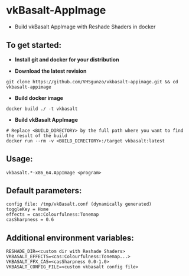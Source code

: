 # vkBasalt-AppImage
* Build vkBasalt AppImage with Reshade Shaders in docker

## To get started:

* **Install git and docker for your distribution**

* **Download the latest revision**
```
git clone https://github.com/VHSgunzo/vkbasalt-appimage.git && cd vkbasalt-appimage
```

* **Build docker image**
```
docker build ./ -t vkbasalt
```

* **Build vkBasalt AppImage**
```
# Replace <BUILD_DIRECTORY> by the full path where you want to find the result of the build
docker run --rm -v <BUILD_DIRECTORY>:/target vkbasalt:latest
```

## Usage:
```
vkbasalt.*-x86_64.AppImage <program>
```

## Default parameters:
```
config file: /tmp/vkBasalt.conf (dynamically generated)
toggleKey = Home
effects = cas:Colourfulness:Tonemap
casSharpness = 0.6
```

## Additional environment variables:
```
RESHADE_DIR=<custom dir with Reshade Shaders>
VKBASALT_EFFECTS=<cas:Colourfulness:Tonemap...>
VKBASALT_FFX_CAS=<casSharpness 0.0-1.0>
VKBASALT_CONFIG_FILE=<custom vkbasalt config file>
```
